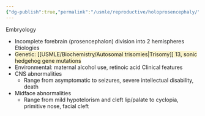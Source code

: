 ```yaml
---
{"dg-publish":true,"permalink":"/usmle/reproductive/holoprosencephaly/"}
---
```


Embryology
- Incomplete forebrain (prosencephalon) division into 2 hemispheres
Etiologies
- <span style="background:rgba(240, 200, 0, 0.2)">Genetic: [[USMLE/Biochemistry/Autosomal trisomies\|Trisomy]] 13, sonic hedgehog gene mutations</span>
- Environmental: maternal alcohol use, retinoic acid
Clinical features
- CNS abnormalities
	- Range from asymptomatic to seizures, severe intellectual disability, death
- Midface abnormalities
	- Range from mild hypotelorism and cleft lip/palate to cyclopia, primitive nose, facial cleft


